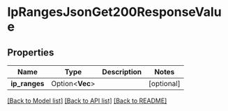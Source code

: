 # IpRangesJsonGet200ResponseValue

## Properties

Name | Type | Description | Notes
------------ | ------------- | ------------- | -------------
**ip_ranges** | Option<**Vec<String>**> |  | [optional]

[[Back to Model list]](../README.md#documentation-for-models) [[Back to API list]](../README.md#documentation-for-api-endpoints) [[Back to README]](../README.md)


